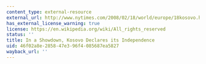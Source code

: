 ```yaml
---
content_type: external-resource
external_url: http://www.nytimes.com/2008/02/18/world/europe/18kosovo.html?pagewanted=all
has_external_license_warning: true
license: https://en.wikipedia.org/wiki/All_rights_reserved
status: ''
title: In a Showdown, Kosovo Declares its Independence
uid: 46f02a8e-2858-47e3-96f4-085687ea5827
wayback_url: ''
---
```

